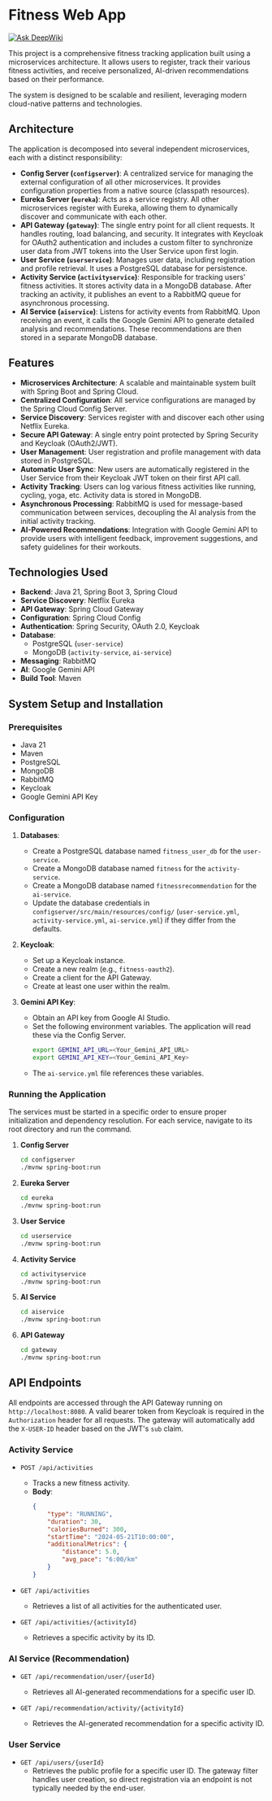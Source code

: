 # Fitness Web App
[![Ask DeepWiki](https://devin.ai/assets/askdeepwiki.png)](https://deepwiki.com/saurabhpund/fitness-webapp)

This project is a comprehensive fitness tracking application built using a microservices architecture. It allows users to register, track their various fitness activities, and receive personalized, AI-driven recommendations based on their performance.

The system is designed to be scalable and resilient, leveraging modern cloud-native patterns and technologies.

## Architecture

The application is decomposed into several independent microservices, each with a distinct responsibility:

*   **Config Server (`configserver`)**: A centralized service for managing the external configuration of all other microservices. It provides configuration properties from a native source (classpath resources).
*   **Eureka Server (`eureka`)**: Acts as a service registry. All other microservices register with Eureka, allowing them to dynamically discover and communicate with each other.
*   **API Gateway (`gateway`)**: The single entry point for all client requests. It handles routing, load balancing, and security. It integrates with Keycloak for OAuth2 authentication and includes a custom filter to synchronize user data from JWT tokens into the User Service upon first login.
*   **User Service (`userservice`)**: Manages user data, including registration and profile retrieval. It uses a PostgreSQL database for persistence.
*   **Activity Service (`activityservice`)**: Responsible for tracking users' fitness activities. It stores activity data in a MongoDB database. After tracking an activity, it publishes an event to a RabbitMQ queue for asynchronous processing.
*   **AI Service (`aiservice`)**: Listens for activity events from RabbitMQ. Upon receiving an event, it calls the Google Gemini API to generate detailed analysis and recommendations. These recommendations are then stored in a separate MongoDB database.

## Features

*   **Microservices Architecture**: A scalable and maintainable system built with Spring Boot and Spring Cloud.
*   **Centralized Configuration**: All service configurations are managed by the Spring Cloud Config Server.
*   **Service Discovery**: Services register with and discover each other using Netflix Eureka.
*   **Secure API Gateway**: A single entry point protected by Spring Security and Keycloak (OAuth2/JWT).
*   **User Management**: User registration and profile management with data stored in PostgreSQL.
*   **Automatic User Sync**: New users are automatically registered in the User Service from their Keycloak JWT token on their first API call.
*   **Activity Tracking**: Users can log various fitness activities like running, cycling, yoga, etc. Activity data is stored in MongoDB.
*   **Asynchronous Processing**: RabbitMQ is used for message-based communication between services, decoupling the AI analysis from the initial activity tracking.
*   **AI-Powered Recommendations**: Integration with Google Gemini API to provide users with intelligent feedback, improvement suggestions, and safety guidelines for their workouts.

## Technologies Used

*   **Backend**: Java 21, Spring Boot 3, Spring Cloud
*   **Service Discovery**: Netflix Eureka
*   **API Gateway**: Spring Cloud Gateway
*   **Configuration**: Spring Cloud Config
*   **Authentication**: Spring Security, OAuth 2.0, Keycloak
*   **Database**:
    *   PostgreSQL (`user-service`)
    *   MongoDB (`activity-service`, `ai-service`)
*   **Messaging**: RabbitMQ
*   **AI**: Google Gemini API
*   **Build Tool**: Maven

## System Setup and Installation

### Prerequisites

*   Java 21
*   Maven
*   PostgreSQL
*   MongoDB
*   RabbitMQ
*   Keycloak
*   Google Gemini API Key

### Configuration

1.  **Databases**:
    *   Create a PostgreSQL database named `fitness_user_db` for the `user-service`.
    *   Create a MongoDB database named `fitness` for the `activity-service`.
    *   Create a MongoDB database named `fitnessrecommendation` for the `ai-service`.
    *   Update the database credentials in `configserver/src/main/resources/config/` (`user-service.yml`, `activity-service.yml`, `ai-service.yml`) if they differ from the defaults.

2.  **Keycloak**:
    *   Set up a Keycloak instance.
    *   Create a new realm (e.g., `fitness-oauth2`).
    *   Create a client for the API Gateway.
    *   Create at least one user within the realm.

3.  **Gemini API Key**:
    *   Obtain an API key from Google AI Studio.
    *   Set the following environment variables. The application will read these via the Config Server.
        ```bash
        export GEMINI_API_URL=<Your_Gemini_API_URL>
        export GEMINI_API_KEY=<Your_Gemini_API_Key>
        ```
    *   The `ai-service.yml` file references these variables.

### Running the Application

The services must be started in a specific order to ensure proper initialization and dependency resolution. For each service, navigate to its root directory and run the command.

1.  **Config Server**
    ```bash
    cd configserver
    ./mvnw spring-boot:run
    ```
2.  **Eureka Server**
    ```bash
    cd eureka
    ./mvnw spring-boot:run
    ```
3.  **User Service**
    ```bash
    cd userservice
    ./mvnw spring-boot:run
    ```
4.  **Activity Service**
    ```bash
    cd activityservice
    ./mvnw spring-boot:run
    ```
5.  **AI Service**
    ```bash
    cd aiservice
    ./mvnw spring-boot:run
    ```
6.  **API Gateway**
    ```bash
    cd gateway
    ./mvnw spring-boot:run
    ```

## API Endpoints

All endpoints are accessed through the API Gateway running on `http://localhost:8080`. A valid bearer token from Keycloak is required in the `Authorization` header for all requests. The gateway will automatically add the `X-USER-ID` header based on the JWT's `sub` claim.

### Activity Service

*   `POST /api/activities`
    *   Tracks a new fitness activity.
    *   **Body**:
        ```json
        {
            "type": "RUNNING",
            "duration": 30,
            "caloriesBurned": 300,
            "startTime": "2024-05-21T10:00:00",
            "additionalMetrics": {
                "distance": 5.0,
                "avg_pace": "6:00/km"
            }
        }
        ```

*   `GET /api/activities`
    *   Retrieves a list of all activities for the authenticated user.

*   `GET /api/activities/{activityId}`
    *   Retrieves a specific activity by its ID.

### AI Service (Recommendation)

*   `GET /api/recommendation/user/{userId}`
    *   Retrieves all AI-generated recommendations for a specific user ID.

*   `GET /api/recommendation/activity/{activityId}`
    *   Retrieves the AI-generated recommendation for a specific activity ID.

### User Service

*   `GET /api/users/{userId}`
    *   Retrieves the public profile for a specific user ID. The gateway filter handles user creation, so direct registration via an endpoint is not typically needed by the end-user.
